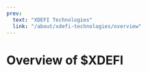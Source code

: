 ```yaml
---
prev:
  text: "XDEFI Technologies"
  link: "/about/xdefi-technologies/overview"
---
```


# Overview of $XDEFI
